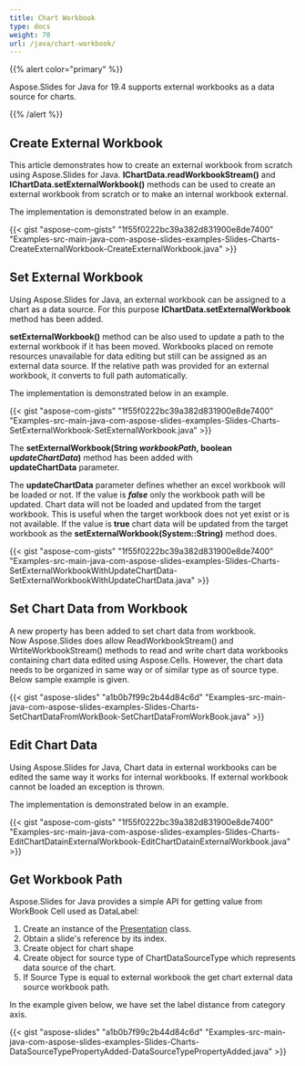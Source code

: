 ```yaml
---
title: Chart Workbook
type: docs
weight: 70
url: /java/chart-workbook/
---
```



{{% alert color="primary" %}} 

Aspose.Slides for Java for 19.4 supports external workbooks as a data source for charts.

{{% /alert %}} 

## **Create External Workbook**
This article demonstrates how to create an external workbook from scratch using Aspose.Slides for Java. **IChartData.readWorkbookStream()** and **IChartData.setExternalWorkbook()** methods can be used to create an external workbook from scratch or to make an internal workbook external.

The implementation is demonstrated below in an example.

{{< gist "aspose-com-gists" "1f55f0222bc39a382d831900e8de7400" "Examples-src-main-java-com-aspose-slides-examples-Slides-Charts-CreateExternalWorkbook-CreateExternalWorkbook.java" >}}


## **Set External Workbook**
Using Aspose.Slides for Java, an external workbook can be assigned to a chart as a data source. For this purpose **IChartData.setExternalWorkbook** method has been added.

**setExternalWorkbook()** method can be also used to update a path to the external workbook if it has been moved. Workbooks placed on remote resources unavailable for data editing but still can be assigned as an external data source. If the relative path was provided for an external workbook, it converts to full path automatically.

The implementation is demonstrated below in an example.

{{< gist "aspose-com-gists" "1f55f0222bc39a382d831900e8de7400" "Examples-src-main-java-com-aspose-slides-examples-Slides-Charts-SetExternalWorkbook-SetExternalWorkbook.java" >}}

The **setExternalWorkbook(String *workbookPath*, boolean *updateChartData*)** method has been added with **updateChartData** parameter.

The **updateChartData** parameter defines whether an excel workbook will be loaded or not. If the value is ***false*** only the workbook path will be updated. Chart data will not be loaded and updated from the target workbook. This is useful when the target workbook does not yet exist or is not available. If the value is **true** chart data will be updated from the target workbook as the **setExternalWorkbook(System::String)** method does.



{{< gist "aspose-com-gists" "1f55f0222bc39a382d831900e8de7400" "Examples-src-main-java-com-aspose-slides-examples-Slides-Charts-SetExternalWorkbookWithUpdateChartData-SetExternalWorkbookWithUpdateChartData.java" >}}


## **Set Chart Data from Workbook**
A new property has been added to set chart data from workbook. Now Aspose.Slides does allow ReadWorkbookStream() and WrtiteWorkbookStream() methods to read and write chart data workbooks containing chart data edited using Aspose.Cells. However, the chart data needs to be organized in same way or of similar type as of source type. Below sample example is given.

{{< gist "aspose-slides" "a1b0b7f99c2b44d84c6d" "Examples-src-main-java-com-aspose-slides-examples-Slides-Charts-SetChartDataFromWorkBook-SetChartDataFromWorkBook.java" >}}


## **Edit Chart Data**
Using Aspose.Slides for Java, Chart data in external workbooks can be edited the same way it works for internal workbooks. If external workbook cannot be loaded an exception is thrown.

The implementation is demonstrated below in an example.

{{< gist "aspose-com-gists" "1f55f0222bc39a382d831900e8de7400" "Examples-src-main-java-com-aspose-slides-examples-Slides-Charts-EditChartDatainExternalWorkbook-EditChartDatainExternalWorkbook.java" >}}


## **Get Workbook Path**
Aspose.Slides for Java provides a simple API for getting value from WorkBook Cell used as DataLabel:

1. Create an instance of the [Presentation](http://www.aspose.com/api/java/slides/com.aspose.slides/classes/Presentation) class.
1. Obtain a slide's reference by its index.
1. Create object for chart shape
1. Create object for source type of ChartDataSourceType which represents data source of the chart.
1. If Source Type is equal to external workbook the get chart external data source workbook path.

In the example given below, we have set the label distance from category axis.

{{< gist "aspose-slides" "a1b0b7f99c2b44d84c6d" "Examples-src-main-java-com-aspose-slides-examples-Slides-Charts-DataSourceTypePropertyAdded-DataSourceTypePropertyAdded.java" >}}





